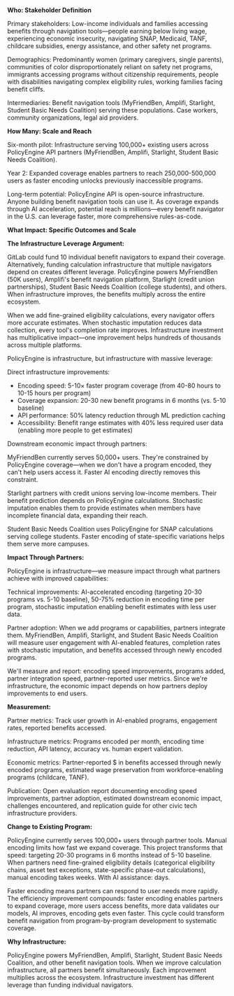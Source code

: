 **Who: Stakeholder Definition**

Primary stakeholders: Low-income individuals and families accessing benefits through navigation tools—people earning below living wage, experiencing economic insecurity, navigating SNAP, Medicaid, TANF, childcare subsidies, energy assistance, and other safety net programs.

Demographics: Predominantly women (primary caregivers, single parents), communities of color disproportionately reliant on safety net programs, immigrants accessing programs without citizenship requirements, people with disabilities navigating complex eligibility rules, working families facing benefit cliffs.

Intermediaries: Benefit navigation tools (MyFriendBen, Amplifi, Starlight, Student Basic Needs Coalition) serving these populations. Case workers, community organizations, legal aid providers.

**How Many: Scale and Reach**

Six-month pilot: Infrastructure serving 100,000+ existing users across PolicyEngine API partners (MyFriendBen, Amplifi, Starlight, Student Basic Needs Coalition).

Year 2: Expanded coverage enables partners to reach 250,000-500,000 users as faster encoding unlocks previously inaccessible programs.

Long-term potential: PolicyEngine API is open-source infrastructure. Anyone building benefit navigation tools can use it. As coverage expands through AI acceleration, potential reach is millions—every benefit navigator in the U.S. can leverage faster, more comprehensive rules-as-code.

**What Impact: Specific Outcomes and Scale**

**The Infrastructure Leverage Argument:**

GitLab could fund 10 individual benefit navigators to expand their coverage. Alternatively, funding calculation infrastructure that multiple navigators depend on creates different leverage. PolicyEngine powers MyFriendBen (50K users), Amplifi's benefit navigation platform, Starlight (credit union partnerships), Student Basic Needs Coalition (college students), and others. When infrastructure improves, the benefits multiply across the entire ecosystem.

When we add fine-grained eligibility calculations, every navigator offers more accurate estimates. When stochastic imputation reduces data collection, every tool's completion rate improves. Infrastructure investment has multiplicative impact—one improvement helps hundreds of thousands across multiple platforms.

PolicyEngine is infrastructure, but infrastructure with massive leverage:

Direct infrastructure improvements:
- Encoding speed: 5-10× faster program coverage (from 40-80 hours to 10-15 hours per program)
- Coverage expansion: 20-30 new benefit programs in 6 months (vs. 5-10 baseline)
- API performance: 50% latency reduction through ML prediction caching
- Accessibility: Benefit range estimates with 40% less required user data (enabling more people to get estimates)

Downstream economic impact through partners:

MyFriendBen currently serves 50,000+ users. They're constrained by PolicyEngine coverage—when we don't have a program encoded, they can't help users access it. Faster AI encoding directly removes this constraint.

Starlight partners with credit unions serving low-income members. Their benefit prediction depends on PolicyEngine calculations. Stochastic imputation enables them to provide estimates when members have incomplete financial data, expanding their reach.

Student Basic Needs Coalition uses PolicyEngine for SNAP calculations serving college students. Faster encoding of state-specific variations helps them serve more campuses.

**Impact Through Partners:**

PolicyEngine is infrastructure—we measure impact through what partners achieve with improved capabilities:

Technical improvements: AI-accelerated encoding (targeting 20-30 programs vs. 5-10 baseline), 50-75% reduction in encoding time per program, stochastic imputation enabling benefit estimates with less user data.

Partner adoption: When we add programs or capabilities, partners integrate them. MyFriendBen, Amplifi, Starlight, and Student Basic Needs Coalition will measure user engagement with AI-enabled features, completion rates with stochastic imputation, and benefits accessed through newly encoded programs.

We'll measure and report: encoding speed improvements, programs added, partner integration speed, partner-reported user metrics. Since we're infrastructure, the economic impact depends on how partners deploy improvements to end users.

**Measurement:**

Partner metrics: Track user growth in AI-enabled programs, engagement rates, reported benefits accessed.

Infrastructure metrics: Programs encoded per month, encoding time reduction, API latency, accuracy vs. human expert validation.

Economic metrics: Partner-reported $ in benefits accessed through newly encoded programs, estimated wage preservation from workforce-enabling programs (childcare, TANF).

Publication: Open evaluation report documenting encoding speed improvements, partner adoption, estimated downstream economic impact, challenges encountered, and replication guide for other civic tech infrastructure providers.

**Change to Existing Program:**

PolicyEngine currently serves 100,000+ users through partner tools. Manual encoding limits how fast we expand coverage. This project transforms that speed: targeting 20-30 programs in 6 months instead of 5-10 baseline. When partners need fine-grained eligibility details (categorical eligibility chains, asset test exceptions, state-specific phase-out calculations), manual encoding takes weeks. With AI assistance: days.

Faster encoding means partners can respond to user needs more rapidly. The efficiency improvement compounds: faster encoding enables partners to expand coverage, more users access benefits, more data validates our models, AI improves, encoding gets even faster. This cycle could transform benefit navigation from program-by-program development to systematic coverage.

**Why Infrastructure:**

PolicyEngine powers MyFriendBen, Amplifi, Starlight, Student Basic Needs Coalition, and other benefit navigation tools. When we improve calculation infrastructure, all partners benefit simultaneously. Each improvement multiplies across the ecosystem. Infrastructure investment has different leverage than funding individual navigators.
